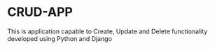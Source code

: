 # CRUD-APP
This is application capable to Create, Update and Delete functionality developed using Python and Django 
